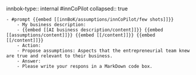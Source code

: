 innbok-type:: internal
#innCoPilot
collapsed:: true

	- #prompt {{embed [[innBoK/assumptions/innCoPilot/few shots]]}}
		- My business description:
		- {{embed [[AI business description/content]]}} {{embed [[assumptions/content]]}} {{embed [[/content]]}} {{embed [[/content]]}}
		- Action:
		- Propose assumptions: Aspects that the entrepreneurial team knew are true and relevant to their business.
		- Answer:
		- Please write your respons in a MarkDown code box.